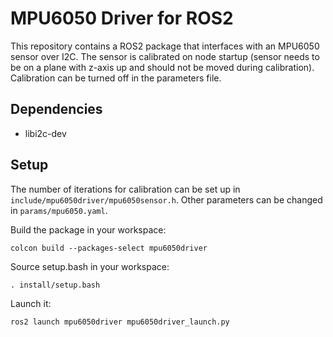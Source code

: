 
# MPU6050 Driver for ROS2
This repository contains a ROS2 package that interfaces with an MPU6050 sensor over I2C. The sensor is calibrated on node startup (sensor needs to be on a plane with z-axis up and should not be moved during calibration). Calibration can be turned off in the parameters file.

## Dependencies
-  libi2c-dev

## Setup
The number of iterations for calibration can be set up in `include/mpu6050driver/mpu6050sensor.h`.
Other parameters can be changed in `params/mpu6050.yaml`.

Build the package in your workspace:

    colcon build --packages-select mpu6050driver

Source setup.bash in your workspace:

    . install/setup.bash
    
Launch it:

    ros2 launch mpu6050driver mpu6050driver_launch.py

